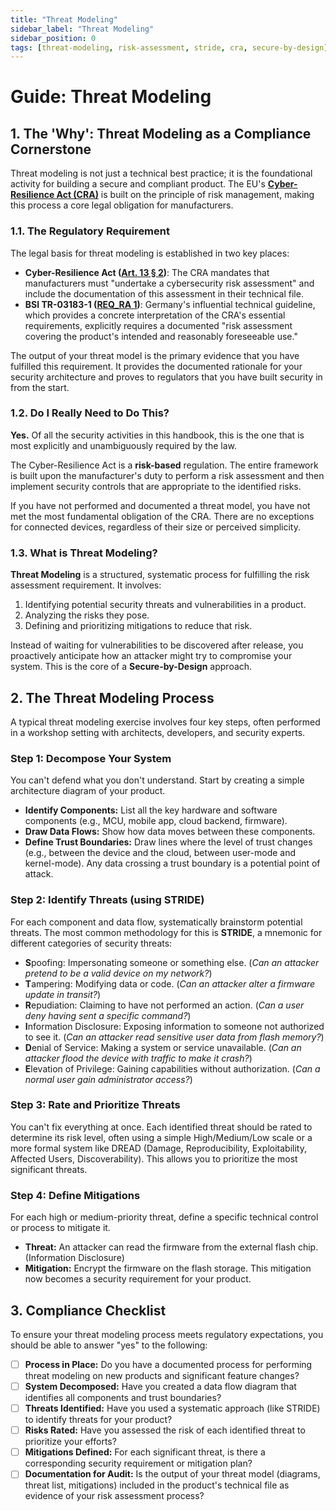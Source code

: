 ```yaml
---
title: "Threat Modeling"
sidebar_label: "Threat Modeling"
sidebar_position: 0
tags: [threat-modeling, risk-assessment, stride, cra, secure-by-design]
---
```

# Guide: Threat Modeling

## 1. The 'Why': Threat Modeling as a Compliance Cornerstone

Threat modeling is not just a technical best practice; it is the foundational activity for building a secure and compliant product. The EU's **[Cyber-Resilience Act (CRA)](./../../standards/eu/cra-overview.md)** is built on the principle of risk management, making this process a core legal obligation for manufacturers.

### 1.1. The Regulatory Requirement

The legal basis for threat modeling is established in two key places:

- **Cyber-Resilience Act ([Art. 13 § 2][cra_art13])**: The CRA mandates that manufacturers must "undertake a cybersecurity risk assessment" and include the documentation of this assessment in their technical file.
- **BSI TR-03183-1 ([REQ_RA 1][bsi_tr_03183_p1])**: Germany's influential technical guideline, which provides a concrete interpretation of the CRA's essential requirements, explicitly requires a documented "risk assessment covering the product's intended and reasonably foreseeable use."

The output of your threat model is the primary evidence that you have fulfilled this requirement. It provides the documented rationale for your security architecture and proves to regulators that you have built security in from the start.

### 1.2. Do I Really Need to Do This?

**Yes.** Of all the security activities in this handbook, this is the one that is most explicitly and unambiguously required by the law.

The Cyber-Resilience Act is a **risk-based** regulation. The entire framework is built upon the manufacturer's duty to perform a risk assessment and then implement security controls that are appropriate to the identified risks.

If you have not performed and documented a threat model, you have not met the most fundamental obligation of the CRA. There are no exceptions for connected devices, regardless of their size or perceived simplicity.

### 1.3. What is Threat Modeling?

**Threat Modeling** is a structured, systematic process for fulfilling the risk assessment requirement. It involves:
1.  Identifying potential security threats and vulnerabilities in a product.
2.  Analyzing the risks they pose.
3.  Defining and prioritizing mitigations to reduce that risk.

Instead of waiting for vulnerabilities to be discovered after release, you proactively anticipate how an attacker might try to compromise your system. This is the core of a **Secure-by-Design** approach.

## 2. The Threat Modeling Process

A typical threat modeling exercise involves four key steps, often performed in a workshop setting with architects, developers, and security experts.

### Step 1: Decompose Your System
You can't defend what you don't understand. Start by creating a simple architecture diagram of your product.
- **Identify Components:** List all the key hardware and software components (e.g., MCU, mobile app, cloud backend, firmware).
- **Draw Data Flows:** Show how data moves between these components.
- **Define Trust Boundaries:** Draw lines where the level of trust changes (e.g., between the device and the cloud, between user-mode and kernel-mode). Any data crossing a trust boundary is a potential point of attack.

### Step 2: Identify Threats (using STRIDE)
For each component and data flow, systematically brainstorm potential threats. The most common methodology for this is **STRIDE**, a mnemonic for different categories of security threats:
- **S**poofing: Impersonating someone or something else. (*Can an attacker pretend to be a valid device on my network?*)
- **T**ampering: Modifying data or code. (*Can an attacker alter a firmware update in transit?*)
- **R**epudiation: Claiming to have not performed an action. (*Can a user deny having sent a specific command?*)
- **I**nformation Disclosure: Exposing information to someone not authorized to see it. (*Can an attacker read sensitive user data from flash memory?*)
- **D**enial of Service: Making a system or service unavailable. (*Can an attacker flood the device with traffic to make it crash?*)
- **E**levation of Privilege: Gaining capabilities without authorization. (*Can a normal user gain administrator access?*)

### Step 3: Rate and Prioritize Threats
You can't fix everything at once. Each identified threat should be rated to determine its risk level, often using a simple High/Medium/Low scale or a more formal system like DREAD (Damage, Reproducibility, Exploitability, Affected Users, Discoverability). This allows you to prioritize the most significant threats.

### Step 4: Define Mitigations
For each high or medium-priority threat, define a specific technical control or process to mitigate it.
- **Threat:** An attacker can read the firmware from the external flash chip. (Information Disclosure)
- **Mitigation:** Encrypt the firmware on the flash storage. This mitigation now becomes a security requirement for your product.

## 3. Compliance Checklist

To ensure your threat modeling process meets regulatory expectations, you should be able to answer "yes" to the following:

- [ ] **Process in Place:** Do you have a documented process for performing threat modeling on new products and significant feature changes?
- [ ] **System Decomposed:** Have you created a data flow diagram that identifies all components and trust boundaries?
- [ ] **Threats Identified:** Have you used a systematic approach (like STRIDE) to identify threats for your product?
- [ ] **Risks Rated:** Have you assessed the risk of each identified threat to prioritize your efforts?
- [ ] **Mitigations Defined:** For each significant threat, is there a corresponding security requirement or mitigation plan?
- [ ] **Documentation for Audit:** Is the output of your threat model (diagrams, threat list, mitigations) included in the product's technical file as evidence of your risk assessment process?

<!-- Citations -->
[cra_art13]: https://eur-lex.europa.eu/legal-content/EN/TXT/?uri=CELEX:02024R2847-20241120#art_13 "CRA Article 13 – Obligations of manufacturers"
[bsi_tr_03183_p1]: https://www.bsi.bund.de/SharedDocs/Downloads/EN/BSI/Publications/TechGuidelines/TR03183/BSI-TR-03183-1-0_9_0.pdf "BSI TR-03183 Part 1: General requirements"